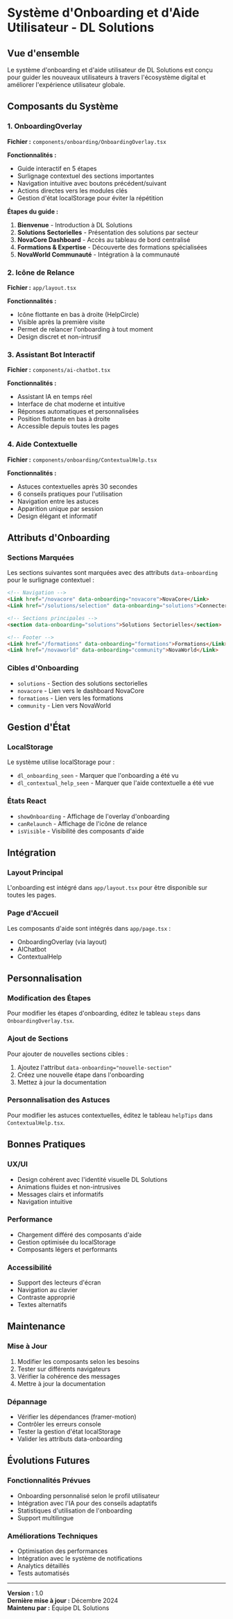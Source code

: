 # Système d'Onboarding et d'Aide Utilisateur - DL Solutions

## Vue d'ensemble

Le système d'onboarding et d'aide utilisateur de DL Solutions est conçu pour guider les nouveaux utilisateurs à travers l'écosystème digital et améliorer l'expérience utilisateur globale.

## Composants du Système

### 1. OnboardingOverlay
**Fichier :** `components/onboarding/OnboardingOverlay.tsx`

**Fonctionnalités :**
- Guide interactif en 5 étapes
- Surlignage contextuel des sections importantes
- Navigation intuitive avec boutons précédent/suivant
- Actions directes vers les modules clés
- Gestion d'état localStorage pour éviter la répétition

**Étapes du guide :**
1. **Bienvenue** - Introduction à DL Solutions
2. **Solutions Sectorielles** - Présentation des solutions par secteur
3. **NovaCore Dashboard** - Accès au tableau de bord centralisé
4. **Formations & Expertise** - Découverte des formations spécialisées
5. **NovaWorld Communauté** - Intégration à la communauté

### 2. Icône de Relance
**Fichier :** `app/layout.tsx`

**Fonctionnalités :**
- Icône flottante en bas à droite (HelpCircle)
- Visible après la première visite
- Permet de relancer l'onboarding à tout moment
- Design discret et non-intrusif

### 3. Assistant Bot Interactif
**Fichier :** `components/ai-chatbot.tsx`

**Fonctionnalités :**
- Assistant IA en temps réel
- Interface de chat moderne et intuitive
- Réponses automatiques et personnalisées
- Position flottante en bas à droite
- Accessible depuis toutes les pages

### 4. Aide Contextuelle
**Fichier :** `components/onboarding/ContextualHelp.tsx`

**Fonctionnalités :**
- Astuces contextuelles après 30 secondes
- 6 conseils pratiques pour l'utilisation
- Navigation entre les astuces
- Apparition unique par session
- Design élégant et informatif

## Attributs d'Onboarding

### Sections Marquées
Les sections suivantes sont marquées avec des attributs `data-onboarding` pour le surlignage contextuel :

```html
<!-- Navigation -->
<Link href="/novacore" data-onboarding="novacore">NovaCore</Link>
<Link href="/solutions/selection" data-onboarding="solutions">Connecter Tout</Link>

<!-- Sections principales -->
<section data-onboarding="solutions">Solutions Sectorielles</section>

<!-- Footer -->
<Link href="/formations" data-onboarding="formations">Formations</Link>
<Link href="/novaworld" data-onboarding="community">NovaWorld</Link>
```

### Cibles d'Onboarding
- `solutions` - Section des solutions sectorielles
- `novacore` - Lien vers le dashboard NovaCore
- `formations` - Lien vers les formations
- `community` - Lien vers NovaWorld

## Gestion d'État

### LocalStorage
Le système utilise localStorage pour :
- `dl_onboarding_seen` - Marquer que l'onboarding a été vu
- `dl_contextual_help_seen` - Marquer que l'aide contextuelle a été vue

### États React
- `showOnboarding` - Affichage de l'overlay d'onboarding
- `canRelaunch` - Affichage de l'icône de relance
- `isVisible` - Visibilité des composants d'aide

## Intégration

### Layout Principal
L'onboarding est intégré dans `app/layout.tsx` pour être disponible sur toutes les pages.

### Page d'Accueil
Les composants d'aide sont intégrés dans `app/page.tsx` :
- OnboardingOverlay (via layout)
- AIChatbot
- ContextualHelp

## Personnalisation

### Modification des Étapes
Pour modifier les étapes d'onboarding, éditez le tableau `steps` dans `OnboardingOverlay.tsx`.

### Ajout de Sections
Pour ajouter de nouvelles sections cibles :
1. Ajoutez l'attribut `data-onboarding="nouvelle-section"`
2. Créez une nouvelle étape dans l'onboarding
3. Mettez à jour la documentation

### Personnalisation des Astuces
Pour modifier les astuces contextuelles, éditez le tableau `helpTips` dans `ContextualHelp.tsx`.

## Bonnes Pratiques

### UX/UI
- Design cohérent avec l'identité visuelle DL Solutions
- Animations fluides et non-intrusives
- Messages clairs et informatifs
- Navigation intuitive

### Performance
- Chargement différé des composants d'aide
- Gestion optimisée du localStorage
- Composants légers et performants

### Accessibilité
- Support des lecteurs d'écran
- Navigation au clavier
- Contraste approprié
- Textes alternatifs

## Maintenance

### Mise à Jour
1. Modifier les composants selon les besoins
2. Tester sur différents navigateurs
3. Vérifier la cohérence des messages
4. Mettre à jour la documentation

### Dépannage
- Vérifier les dépendances (framer-motion)
- Contrôler les erreurs console
- Tester la gestion d'état localStorage
- Valider les attributs data-onboarding

## Évolutions Futures

### Fonctionnalités Prévues
- Onboarding personnalisé selon le profil utilisateur
- Intégration avec l'IA pour des conseils adaptatifs
- Statistiques d'utilisation de l'onboarding
- Support multilingue

### Améliorations Techniques
- Optimisation des performances
- Intégration avec le système de notifications
- Analytics détaillés
- Tests automatisés

---

**Version :** 1.0  
**Dernière mise à jour :** Décembre 2024  
**Maintenu par :** Équipe DL Solutions 